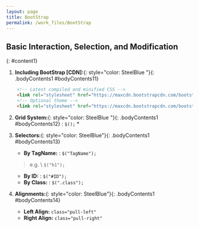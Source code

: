```yaml
---
layout: page
title: BootStrap
permalink: /work_files/BootStrap
---
```


## Basic Interaction, Selection, and Modification 
{: #content1}
1. **Including BootStrap [CDN]:**{: style="color: SteelBlue  "}{: .bodyContents1 #bodyContents11}
```html
    <!-- Latest compiled and minified CSS -->
    <link rel="stylesheet" href="https://maxcdn.bootstrapcdn.com/bootstrap/3.3.7/css/bootstrap.min.css" integrity="sha384-BVYiiSIFeK1dGmJRAkycuHAHRg32OmUcww7on3RYdg4Va+PmSTsz/K68vbdEjh4u" crossorigin="anonymous">
    <!-- Optional theme -->
    <link rel="stylesheet" href="https://maxcdn.bootstrapcdn.com/bootstrap/3.3.7/css/bootstrap-theme.min.css" integrity="sha384-rHyoN1iRsVXV4nD0JutlnGaslCJuC7uwjduW9SVrLvRYooPp2bWYgmgJQIXwl/Sp" crossorigin="anonymous">
```
2. **Grid System:**{: style="color: SteelBlue  "}{: .bodyContents1 #bodyContents12}
: ```$();```
    * 
3. **Selectors:**{: style="color: SteelBlue"}{: .bodyContents1 #bodyContents13}
    * **By TagName:**
    :   ```$("TagName");```
    > e.g. \\
    ```$("h1");```
    * **By ID:**
    :   ```$("#ID");```
    * **By Class:**
    :   ```$(".class");```

4. **Alignments:**{: style="color: SteelBlue"}{: .bodyContents1 #bodyContents14}
    * **Left Align:** `class="pull-left"`
    * **Right Align:** `class="pull-right"`
